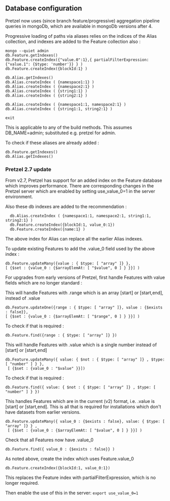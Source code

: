 ## Database configuration


Pretzel now uses (since branch feature/progressive) aggregation pipeline queries in mongoDb, which are available in mongoDb versions after 4.

Progressive loading of paths via aliases relies on the indices of the Alias collection, and indexes are added to the Feature collection also :

```
mongo --quiet admin
db.Feature.getIndexes()
db.Feature.createIndex({"value.0":1},{ partialFilterExpression: {"value.1": {$type: 'number'}} } )
db.Feature.createIndex({blockId:1} )

db.Alias.getIndexes()
db.Alias.createIndex ( {namespace1:1} )
db.Alias.createIndex ( {namespace2:1} )
db.Alias.createIndex ( {string1:1} )
db.Alias.createIndex ( {string2:1} )

db.Alias.createIndex ( {namespace1:1, namespace2:1} )
db.Alias.createIndex ( {string1:1, string2:1} )

exit
```
This is applicable to any of the build methods.
This assumes DB_NAME=admin;  substituted e.g. pretzel for admin.

To check if these aliases are already added :
```
db.Feature.getIndexes()
db.Alias.getIndexes()
```



### Pretzel 2.7 update

From v2.7, Pretzel has support for an added index on the Feature database which improves performance.
There are corresponding changes in the Pretzel server which are enabled by setting use_value_0=1 in the server environment.

Also these db indexes are added to the recommendation :
```
  db.Alias.createIndex ( {namespace1:1, namespace2:1, string1:1, string2:1} )
  db.Feature.createIndex({blockId:1, value_0:1})
  db.Feature.createIndex({name:1} )
```
The above index for Alias can replace all the earlier Alias indexes.

To update existing Features to add the .value_0 field used by the above index :
```
db.Feature.updateMany({value : { $type: [ "array" ]} },
[ {$set : {value_0 : {$arrayElemAt: [ "$value", 0 ] } }}] )
```

For upgrades from early versions of Pretzel, first handle Features with value fields which are no longer standard :

This will handle Features with .range which is an array [start] or [start,end], instead of .value
```
db.Feature.updateOne({range : { $type: [ "array" ]}, value : {$exists : false}},
[ {$set : {value_0 : {$arrayElemAt: [ "$range", 0 ] } }}] )
```

To check if that is required :
```
db.Feature.find({range : { $type: [ "array" ]} })
```


This will handle Features with .value which is a single number instead of [start] or [start,end]
```
db.Feature.updateMany({ value: { $not : { $type: [ "array" ]} , $type: [ "number" ] } },
 [ {$set : {value_0 : "$value" }}])
```
To check if that is required :
```
db.Feature.find({ value: { $not : { $type: [ "array" ]} , $type: [ "number" ] } })
```


This handles Features which are in the current (v2) format, i.e. .value is [start] or [start,end].
This is all that is required for installations which don't have datasets from earlier versions.
```
db.Feature.updateMany({ value_0 : {$exists : false}, value: { $type: [ "array" ]} } ,
 [ {$set : {value_0 : {$arrayElemAt: [ "$value", 0 ] } }}] )
```


Check that all Features now have .value_0
```
db.Feature.find({ value_0 : {$exists : false}} )
```

As noted above, create the index which uses Feature.value_0
```
db.Feature.createIndex({blockId:1, value_0:1})
```
This replaces the Feature index with partialFilterExpression, which is no longer required.

Then enable the use of this in the server:
`export use_value_0=1`
